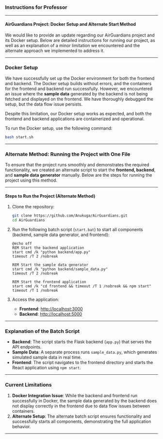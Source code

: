 

### Instructions for Professor

---

####  AirGuardians Project: Docker Setup and Alternate Start Method  

We would like to provide an update regarding our AirGuardians project and its Docker setup. Below are detailed instructions for running our project, as well as an explanation of a minor limitation we encountered and the alternate approach we implemented to address it.

---

### **Docker Setup**

We have successfully set up the Docker environment for both the frontend and backend. The Docker setup builds without errors, and the containers for the frontend and backend run successfully. However, we encountered an issue where the **sample data** generated by the backend is not being fetched and displayed on the frontend. We have thoroughly debugged the setup, but the data flow issue persists.

Despite this limitation, our Docker setup works as expected, and both the frontend and backend applications are containerized and operational.

To run the Docker setup, use the following command:

```bash
bash start.sh
```

---

### **Alternate Method: Running the Project with One File**

To ensure that the project runs smoothly and demonstrates the required functionality, we created an alternate script to start the **frontend, backend**, and **sample data generator** manually. Below are the steps for running the project using this method.

---

#### **Steps to Run the Project (Alternate Method)**

1. Clone the repository:
   ```bash
   git clone https://github.com/Anukuga/AirGuardians.git
   cd AirGuardians
   ```

2. Run the following batch script (`start.bat`) to start all components (backend, sample data generator, and frontend):
   ```batch
   @echo off
   REM Start the backend application
   start cmd /k "python backend/app.py"
   timeout /T 2 /nobreak

   REM Start the sample data generator
   start cmd /k "python backend/sample_data.py"
   timeout /T 2 /nobreak

   REM Start the frontend application
   start cmd /k "cd frontend && timeout /T 1 /nobreak && npm start"
   timeout /T 1 /nobreak
   ```

3. Access the application:
   - **Frontend**: [http://localhost:3000](http://localhost:3000)  
   - **Backend**: [http://localhost:5000](http://localhost:5000)

---

### **Explanation of the Batch Script**

- **Backend**: The script starts the Flask backend (`app.py`) that serves the API endpoints.
- **Sample Data**: A separate process runs `sample_data.py`, which generates simulated sample data in real time.
- **Frontend**: The script navigates to the frontend directory and starts the React application using `npm start`.

---

### **Current Limitations**

1. **Docker Integration Issue**: While the backend and frontend run successfully in Docker, the sample data generated by the backend does not display correctly in the frontend due to data flow issues between containers.  
2. **Alternate Setup**: The alternate batch script ensures functionality and successfully starts all components, demonstrating the full application behavior.

--- 

